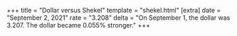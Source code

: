 +++
title = "Dollar versus Shekel"
template = "shekel.html"
[extra]
date = "September  2, 2021"
rate = "3.208"
delta = "On September  1, the dollar was 3.207. The dollar became 0.055% stronger."
+++

